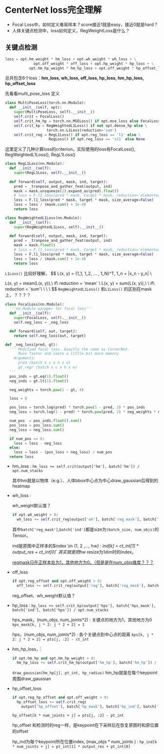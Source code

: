 # CenterNet loss完全理解

- Focal Loss中，如何定义难易样本？score接近1就是easy，接近0就是hard？
- 人体关键点检测中，loss如何定义，RegWeiightLoss是什么？



## 关键点检测

```python
loss = opt.hm_weight * hm_loss + opt.wh_weight * wh_loss + \
			 opt.off_weight * off_loss + opt.hp_weight * hp_loss + \
		   opt.hm_hp_weight * hm_hp_loss + opt.off_weight * hp_offset_loss
```

总共包含6个loss：**hm_loss, wh_loss, off_loss, hp_loss, hm_hp_loss, hp_offset_loss**

先看看multi_pose_loss 定义

```python
class MultiPoseLoss(torch.nn.Module):
  def __init__(self, opt):
    super(MultiPoseLoss, self).__init__()
    self.crit = FocalLoss()
    self.crit_hm_hp = torch.nn.MSELoss() if opt.mse_loss else FocalLoss()
    self.crit_kp = RegWeightedL1Loss() if not opt.dense_hp else \
                   torch.nn.L1Loss(reduction='sum')
    self.crit_reg = RegL1Loss() if opt.reg_loss == 'l1' else \
                    RegLoss() if opt.reg_loss == 'sl1' else None
```

这里定义了几种计算loss的criterion，实际使用的loss有FocalLoss(), RegWeightedL1Loss(), RegL1Loss()

```python
class RegL1Loss(nn.Module):
  def __init__(self):
    super(RegL1Loss, self).__init__()
  
  def forward(self, output, mask, ind, target):
    pred = _tranpose_and_gather_feat(output, ind)
    mask = mask.unsqueeze(2).expand_as(pred).float()
    # loss = F.l1_loss(pred * mask, target * mask, reduction='elementwise_mean')
    loss = F.l1_loss(pred * mask, target * mask, size_average=False)
    loss = loss / (mask.sum() + 1e-4)
    return loss

class RegWeightedL1Loss(nn.Module):
  def __init__(self):
    super(RegWeightedL1Loss, self).__init__()
  
  def forward(self, output, mask, ind, target):
    pred = _tranpose_and_gather_feat(output, ind)
    mask = mask.float()
    # loss = F.l1_loss(pred * mask, target * mask, reduction='elementwise_mean')
    loss = F.l1_loss(pred * mask, target * mask, size_average=False)
    loss = loss / (mask.sum() + 1e-4)
    return loss
```

`L1Loss()` 比较好理解，
$$
L(x, y) = \{1_1, 1_2, ... , 1_N\}^T, 1_n = |x_n - y_n| \\

L(x, y) = mean(L(x, y)),\ if\ reduction = 'mean' \\ 
L(x, y) = sum(L(x, y)),\ \ if\ reduction = 'sum'\ \ \ \\
$$
`RegWeightedL1Loss()` 和`L1Loss()` 的区别在mask上，？？？？

```python
class FocalLoss(nn.Module):
  '''nn.Module warpper for focal loss'''
  def __init__(self):
    super(FocalLoss, self).__init__()
    self.neg_loss = _neg_loss

  def forward(self, out, target):
    return self.neg_loss(out, target)

def _neg_loss(pred, gt):
  ''' Modified focal loss. Exactly the same as CornerNet.
      Runs faster and costs a little bit more memory
    Arguments:
      pred (batch x c x h x w)
      gt_regr (batch x c x h x w)
  '''
  pos_inds = gt.eq(1).float()
  neg_inds = gt.lt(1).float()

  neg_weights = torch.pow(1 - gt, 4)

  loss = 0

  pos_loss = torch.log(pred) * torch.pow(1 - pred, 2) * pos_inds
  neg_loss = torch.log(1 - pred) * torch.pow(pred, 2) * neg_weights * neg_inds

  num_pos  = pos_inds.float().sum()
  pos_loss = pos_loss.sum()
  neg_loss = neg_loss.sum()

  if num_pos == 0:
    loss = loss - neg_loss
  else:
    loss = loss - (pos_loss + neg_loss) / num_pos
  return loss
```

- hm_loss : `hm_loss += self.crit(output['hm'], batch['hm']) / opt.num_stacks`

  其中hm就是以物体（e.g.）、人体bbox中心点为中心draw_gaussian后得到的heatmap

- wh_loss : 

  wh_weight默认值？

  ```python
  if opt.wh_weight > 0:
    wh_loss += self.crit_reg(output['wh'], batch['reg_mask'], batch['ind'], batch['wh']) / opt.num_stacks
  ```

  其中`batch['reg_mask']`,`batch['ind']`都是size为`(batch_size, num_objs)`的Tensor。

  ind是原图中正样本的$index \in \{1, 2 ,..., h*w\}​ : ind[k] = ct_int[1] * output_res + ct_int[0]` 其实就是把h*w resize为1dim时的index。

  <u>regmask只在正样本处为1，其他地方为0。（但是是在num_objs维度？？？</u>

- off_loss

  ```python
  if opt.reg_offset and opt.off_weight > 0:
    off_loss += self.crit_reg(output['reg'], batch['reg_mask'], batch['ind'], batch['reg']) / opt.num_stacks
  ```

  reg_offset、wh_weight默认值？

- hp_loss : `hp_loss += self.crit_kp(output['hps'], batch['hps_mask'], batch['ind'], batch['hps']) / opt.num_stacks`

  hps_mask，(num_objs, num_joints*2) :  关键点的地方为1，其他地方为0 `kps_mask[k, j * 2: j * 2 + 2] = 1`

  hps，(num_objs, num_joints*2) :  各个关键点到中心点的距离  `kps[k, j * 2: j * 2 + 2] = pts[j, :2] - ct_int`

- hm_hp_loss，：

  ```python
  if opt.hm_hp and opt.hm_hp_weight > 0:
    hm_hp_loss += self.crit_hm_hp(output['hm_hp'], batch['hm_hp']) / opt.num_stacks
  ```

  `draw_gaussian(hm_hp[j], pt_int, hp_radius)` hm_hp就是在每个keypoint周围draw_gaussian

- hp_offset_loss

  ```python
  if opt.reg_hp_offset and opt.off_weight > 0:
    hp_offset_loss += self.crit_reg(
      output['hp_offset'], batch['hp_mask'], batch['hp_ind'], batch['hp_offset']) / opt.num_stacks
  ```

  `hp_offset[k * num_joints + j] = pts[j, :2] - pt_int`

  hp_offset 和检测时的reg一样，是keypoint在下采样后在恢复原图时和原位置的offset

  hp_ind为每个keypoint所在位置index, (max_objs * num_joints ) : `hp_ind[k * num_joints + j] = pt_int[1] * output_res + pt_int[0]`

  

